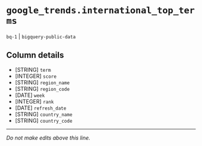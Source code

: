 # `google_trends.international_top_terms`
`bq-1` | `bigquery-public-data`

## Column details
* [STRING]    `term`
* [INTEGER]   `score`
* [STRING]    `region_name`
* [STRING]    `region_code`
* [DATE]      `week`
* [INTEGER]   `rank`
* [DATE]      `refresh_date`
* [STRING]    `country_name`
* [STRING]    `country_code`

-------------------------------------------------------------------------------
*Do not make edits above this line.*
